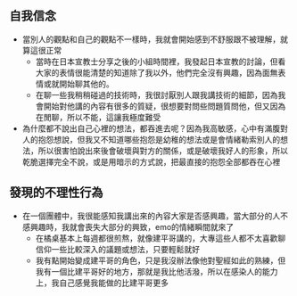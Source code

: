 ## 自我信念
- 當別人的觀點和自己的觀點不一樣時，我就會開始感到不舒服跟不被理解，就算這很正常
	- 當時在日本宣教士分享之後的小組時間裡，我發起日本宣教的討論，但看大家的表情很能清楚的知道除了我以外，他們完全沒有興趣，因為面無表情或就開始聊其他的。
	- 在聊一些我稍稍碰過的技術時，我很討厭別人跟我講技術的細節，因為我會開始對他講的內容有很多的質疑，很想要對問些問題質問他，但又因為在閒聊，所以不能，這讓我極度難受
- 為什麼都不說出自己心裡的想法，都吞進去呢？因為我高敏感，心中有滿腹對人的抱怨想說，但我又不知道哪些抱怨是幼稚的想法或是會情緒勒索別人的想法，所以很害怕說出來後會破壞與對方的關係，或是破壞我好人的形象，所以乾脆選擇完全不說，或是用暗示的方式說，把最直接的抱怨全部都吞在心裡
## 發現的不理性行為
- 在一個團體中，我很能感知我講出來的內容大家是否感興趣，當大部分的人不感興趣時，我就會喪失大部分的興致，emo的情緒瞬間就來了
	- 在橘桌基本上每週都很煎熬，就像建平哥講的，大專這些人都不太喜歡聊信仰一些比較深入的議題或想法，只要輕鬆就好
	- 我有點開始變成建平哥的角色，只是我沒辦法像他對聖經如此的熟練，但我有一個比建平哥好的地方，那就是我比他活潑，所以在感染人的能力上，我自己感覺我能做的比建平哥更多